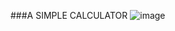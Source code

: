 ###A SIMPLE CALCULATOR
![image](https://github.com/bigya01/Calculator_py/assets/106421905/d4a9881b-04d2-4ee5-92ae-2778ddfef87b)
